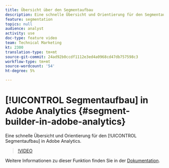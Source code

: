 ```yaml
---
title: Übersicht über den Segmentaufbau
description: Eine schnelle Übersicht und Orientierung für den Segmentaufbau in Adobe Analytics.
feature: segmentation
topics: null
audience: analyst
activity: use
doc-type: feature video
team: Technical Marketing
kt: 2300
translation-type: tm+mt
source-git-commit: 24ad92b0ccdf1112e3ed4a0968cd47db757598c3
workflow-type: tm+mt
source-wordcount: '54'
ht-degree: 5%

---
```



# [!UICONTROL Segmentaufbau] in Adobe Analytics {#segment-builder-in-adobe-analytics}

Eine schnelle Übersicht und Orientierung für den [!UICONTROL Segmentaufbau] in Adobe Analytics.

>[!VIDEO](https://video.tv.adobe.com/v/25404/?quality=12)

Weitere Informationen zu dieser Funktion finden Sie in der [Dokumentation](https://marketing.adobe.com/resources/help/en_US/analytics/segment/index.html?f=seg_build_ui).
